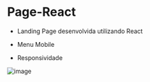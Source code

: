 # Page-React

- Landing Page desenvolvida utilizando React

- Menu Mobile
- Responsividade


![image](https://user-images.githubusercontent.com/88352349/191762430-4da57145-7ac7-470f-998e-945ea5c5012a.png)
